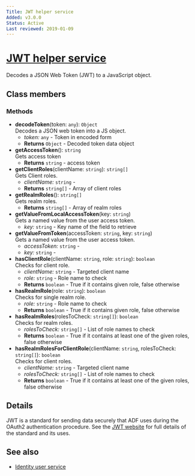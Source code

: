 ```yaml
---
Title: JWT helper service
Added: v3.0.0
Status: Active
Last reviewed: 2019-01-09
---
```


# [JWT helper service](../../../lib/core/services/jwt-helper.service.ts "Defined in jwt-helper.service.ts")

Decodes a JSON Web Token (JWT) to a JavaScript object. 

## Class members

### Methods

-   **decodeToken**(token: `any`): `Object`<br/>
    Decodes a JSON web token into a JS object.
    -   _token:_ `any`  - Token in encoded form
    -   **Returns** `Object` - Decoded token data object
-   **getAccessToken**(): `string`<br/>
    Gets access token
    -   **Returns** `string` - access token
-   **getClientRoles**(clientName: `string`): `string[]`<br/>
    Gets Client roles.
    -   _clientName:_ `string`  - 
    -   **Returns** `string[]` - Array of client roles
-   **getRealmRoles**(): `string[]`<br/>
    Gets realm roles.
    -   **Returns** `string[]` - Array of realm roles
-   **getValueFromLocalAccessToken**(key: `string`)<br/>
    Gets a named value from the user access token.
    -   _key:_ `string`  - Key name of the field to retrieve
-   **getValueFromToken**(accessToken: `string`, key: `string`)<br/>
    Gets a named value from the user access token.
    -   _accessToken:_ `string`  - 
    -   _key:_ `string`  - 
-   **hasClientRole**(clientName: `string`, role: `string`): `boolean`<br/>
    Checks for client role.
    -   _clientName:_ `string`  - Targeted client name
    -   _role:_ `string`  - Role name to check
    -   **Returns** `boolean` - True if it contains given role, false otherwise
-   **hasRealmRole**(role: `string`): `boolean`<br/>
    Checks for single realm role.
    -   _role:_ `string`  - Role name to check
    -   **Returns** `boolean` - True if it contains given role, false otherwise
-   **hasRealmRoles**(rolesToCheck: `string[]`): `boolean`<br/>
    Checks for realm roles.
    -   _rolesToCheck:_ `string[]`  - List of role names to check
    -   **Returns** `boolean` - True if it contains at least one of the given roles, false otherwise
-   **hasRealmRolesForClientRole**(clientName: `string`, rolesToCheck: `string[]`): `boolean`<br/>
    Checks for client roles.
    -   _clientName:_ `string`  - Targeted client name
    -   _rolesToCheck:_ `string[]`  - List of role names to check
    -   **Returns** `boolean` - True if it contains at least one of the given roles, false otherwise

## Details

JWT is a standard for sending data securely that ADF uses during the
OAuth2 authentication procedure. See the [JWT website](https://jwt.io/)
for full details of the standard and its uses.

## See also

-   [Identity user service](identity-user.service.md)
